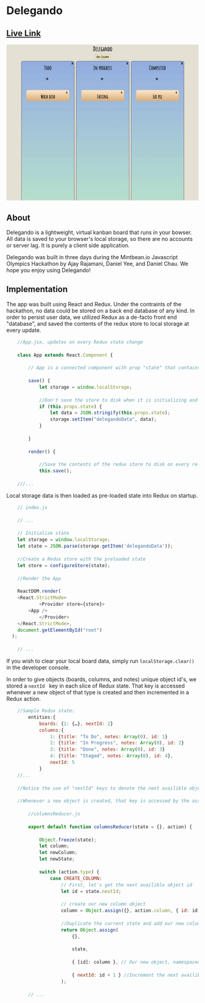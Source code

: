 # Delegando

## [Live Link](https://stickmanbob.github.io/Delegando/)

<img src="./src/delegando.gif"/>

## About

Delegando is a lightweight, virtual kanban board that runs in your bowser. All data is saved to your browser's local storage, so there are no accounts or server lag. It is purely a client side application.

Delegando was built in three days during the Mintbean.io Javascript Olympics Hackathon by Ajay Rajamani, Daniel Yee, and Daniel Chau. We hope you enjoy using Delegando!

## Implementation

The app was built using React and Redux. Under the contraints of the hackathon, no data could be stored on a back end database of any kind. In order to persist user data, we utilized Redux as a de-facto front end "database", and saved the contents of the redux store to local storage at every update.

``` Javascript
	//App.jsx, updates on every Redux state change

	class App extends React.Component {

		// App is a connected component with prop "state" that contains the entire redux store

		save() {
			let storage = window.localStorage;
			
			//Don't save the store to disk when it is initializing and empty
			if (this.props.state) {
				let data = JSON.stringify(this.props.state);
				storage.setItem("delegandoData", data);
			}
			
		}

		render() {

			//Save the contents of the redux store to disk on every re-render
			this.save();
		
	///...
```
Local storage data is then loaded as pre-loaded state into Redux on startup.

``` javascript
	// index.js
	
	// ...

	// Initialize state
	let storage = window.localStorage;
	let state = JSON.parse(storage.getItem('delegandoData'));

	//Create a Redux store with the preloaded state
	let store = configureStore(state);

	//Render the App

	ReactDOM.render(
    <React.StrictMode>
			<Provider store={store}>
      	<App />
			</Provider>
    </React.StrictMode>,
    document.getElementById("root")
  );
	
	// ...

```

If you wish to clear your local board data, simply run ``` localStorage.clear() ``` in the developer console.

In order to give objects (boards, columns, and notes) unique object id's, we stored a ```nextId ``` key in each slice of Redux state. That key is accessed whenever a new object of that type is created and then incremented in a Redux action. 

``` javascript
	//Sample Redux state:
		entities:{
			boards: {1: {…}, nextId: 2}
			columns:{
				1: {title: "To Do", notes: Array(0), id: 1}
				2: {title: "In Progress", notes: Array(0), id: 2}
				3: {title: "Done", notes: Array(0), id: 3}
				4: {title: "Staged", notes: Array(0), id: 4},
				nextId: 5
			}
	//...
		
	//Notice the use of "nextId" keys to denote the next availible object Id

	//Whenever a new object is created, that key is accessed by the associated reducer

		//columnsReducer.js

		export default function columnsReducer(state = {}, action) {
			
			Object.freeze(state);
			let column;
			let newColumn; 
			let newState; 
			
			switch (action.type) {
				case CREATE_COLUMN:
					// First, let's get the next availible object id
					let id = state.nextId;

					// create our new column object
					column = Object.assign({}, action.column, { id: id });

					//Duplicate the current state and add our new column object
					return Object.assign(
						{},

						state,

						{ [id]: column }, // Our new object, namespaced under its new id

						{ nextId: id + 1 } //Increment the next availible id by 1
					); 
				
		// ...

```